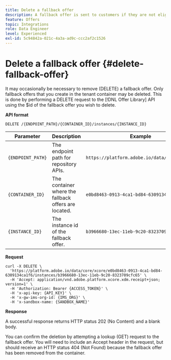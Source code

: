 ```yaml
---
title: Delete a fallback offer
description: A fallback offer is sent to customers if they are not eligible for other offers
feature: Offers
topic: Integrations
role: Data Engineer
level: Experienced
exl-id: 5c94842a-021c-4a3a-ad9c-ccc2af2c1526
---
```

# Delete a fallback offer {#delete-fallback-offer}

It may occasionally be necessary to remove (DELETE) a fallback offer. Only fallback offers that you create in the tenant container may be deleted. This is done by performing a DELETE request to the [!DNL Offer Library] API using the $id of the fallback offer you wish to delete.

**API format**

```http
DELETE /{ENDPOINT_PATH}/{CONTAINER_ID}/instances/{INSTANCE_ID}
```

| Parameter | Description | Example |
| --------- | ----------- | ------- |
| `{ENDPOINT_PATH}` | The endpoint path for repository APIs. | `https://platform.adobe.io/data/core/xcore/` |
| `{CONTAINER_ID}` | The container where the fallback offers are located. | `e0bd8463-0913-4ca1-bd84-6309134ca1f6` |
| `{INSTANCE_ID}` | The instance id of the fallback offer. | `b3966680-13ec-11eb-9c20-8323709cfc65` |

**Request**

```shell
curl -X DELETE \
  'https://platform.adobe.io/data/core/xcore/e0bd8463-0913-4ca1-bd84-6309134ca1f6/instances/b3966680-13ec-11eb-9c20-8323709cfc65' \
  -H 'Accept: application/vnd.adobe.platform.xcore.xdm.receipt+json; version=1' \
  -H 'Authorization: Bearer {ACCESS_TOKEN}' \
  -H 'x-api-key: {API_KEY}' \
  -H 'x-gw-ims-org-id: {IMS_ORG}' \
  -H 'x-sandbox-name: {SANDBOX_NAME}'
```

**Response**

A successful response returns HTTP status 202 (No Content) and a blank body.

You can confirm the deletion by attempting a lookup (GET) request to the fallback offer. You will need to include an Accept header in the request, but should receive an HTTP status 404 (Not Found) because the fallback offer has been removed from the container.
